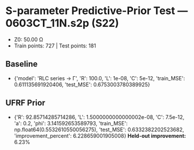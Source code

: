 # S-parameter Predictive-Prior Test — 0603CT_11N.s2p (S22)
- Z0: 50.00 Ω
- Train points: 727  |  Test points: 181

## Baseline
- {'model': 'RLC series -> Γ', 'R': 100.0, 'L': 1e-08, 'C': 5e-12, 'train_MSE': 0.611135691920406, 'test_MSE': 0.6753003780389925}

## UFRF Prior
- {'R': 92.85714285714286, 'L': 1.5000000000000002e-08, 'C': 7.5e-12, 'a': 0.2, 'phi': 3.141592653589793, 'train_MSE': np.float64(0.5532610550056275), 'test_MSE': 0.6332382202523682, 'improvement_percent': 6.228659001905008}
**Held-out improvement:** 6.23%